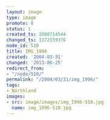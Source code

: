 ```yaml
---
layout: image
type: image
promote: 0
status: 1
created_ts: 1080714544
changed_ts: 1372159376
node_id: 510
title: IMG_1996
created: '2004-03-31'
changed: '2013-06-25'
redirect_from:
- "/node/510/"
permalink: "/2004/03/31/img_1996/"
tags:
- Northland
images:
- src: image/images/img_1996-510.jpg
  name: img_1996-510.jpg
---
```


